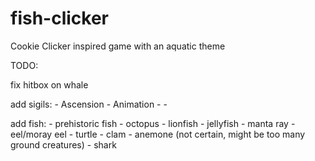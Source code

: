 # fish-clicker
Cookie Clicker inspired game with an aquatic theme

TODO:

fix hitbox on whale

add sigils:
	- Ascension
		- Animation
	- 
	- 

add fish:
	- prehistoric fish
	- octopus
	- lionfish
	- jellyfish
	- manta ray
	- eel/moray eel
	- turtle
	- clam
	- anemone (not certain, might be too many ground creatures)
	- shark